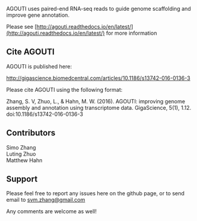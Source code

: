 AGOUTI uses paired-end RNA-seq reads to guide genome scaffolding and improve gene annotation.

Please see [http://agouti.readthedocs.io/en/latest/](http://agouti.readthedocs.io/en/latest/) for more information

## Cite AGOUTI

AGOUTI is published here:

http://gigascience.biomedcentral.com/articles/10.1186/s13742-016-0136-3

Please cite AGOUTI using the following format:

Zhang, S. V, Zhuo, L., & Hahn, M. W. (2016). AGOUTI: improving genome assembly and annotation using transcriptome data. GigaScience, 5(1), 1.12. doi:10.1186/s13742-016-0136-3

## Contributors

Simo Zhang  
Luting Zhuo  
Matthew Hahn

## Support

Please feel free to report any issues here on the github page, or to send email to svm.zhang@gmail.com

Any comments are welcome as well!
